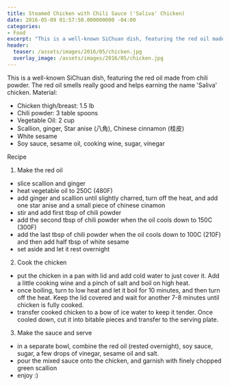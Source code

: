 ```yaml
---
title: Steamed Chicken with Chili Sauce ('Saliva' Chicken)
date: 2016-05-09 01:57:50.000000000 -04:00
categories:
- Food
excerpt: "This is a well-known SiChuan dish, featuring the red oil made from chili powder. "
header:
  teaser: /assets/images/2016/05/chicken.jpg
  overlay_image: /assets/images/2016/05/chicken.jpg
---
```

This is a well-known SiChuan dish, featuring the red oil made from chili powder. The red oil smells really good and helps earning the name 'Saliva' chicken.
Material:

* Chicken thigh/breast: 1.5 lb
* Chili powder: 3 table spoons
* Vegetable Oil: 2 cup
* Scallion, ginger, Star anise (八角), Chinese cinnamon (桂皮)
* White sesame
* Soy sauce, sesame oil, cooking wine, sugar, vinegar

Recipe

1. Make the red oil
  * slice scallion and ginger
  * heat vegetable oil to 250C (480F)
  * add ginger and scallion until slightly charred, turn off the heat, and add one star anise and a small piece of chinese cinamon
  * stir and add first tbsp of chili powder
  * add the second tbsp of chili powder when the oil cools down to 150C (300F)
  * add the last tbsp of chili powder when the oil cools down to 100C (210F) and then add half tbsp of white sesame
  * set aside and let it rest overnight
2. Cook the chicken
  * put the chicken in a pan with lid and add cold water to just cover it. Add a little cooking wine and a pinch of salt and boil on high heat.
  * once boiling, turn to low heat and let it boil for 10 minutes, and then turn off the heat. Keep the lid covered and wait for another 7-8 minutes until chicken is fully cooked.
  * transfer cooked chicken to a bow of ice water to keep it tender. Once cooled down, cut it into bitable pieces and transfer to the serving plate.
3. Make the sauce and serve
  * in a separate bowl, combine the red oil (rested overnight), soy sauce, sugar, a few drops of vinegar, sesame oil and salt.
  * pour the mixed sauce onto the chicken, and garnish with finely chopped green scallion
  * enjoy :)


